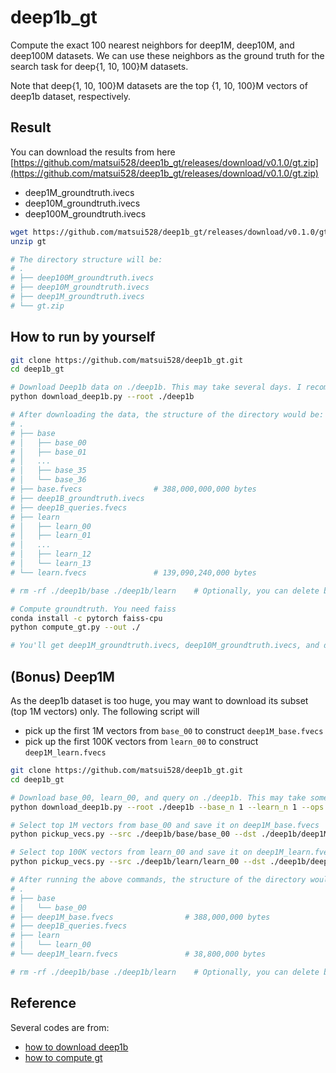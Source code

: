 # deep1b_gt

Compute the exact 100 nearest neighbors for deep1M, deep10M, and deep100M datasets. We can use these neighbors as the ground truth for the search task for deep{1, 10, 100}M datasets.

Note that deep{1, 10, 100}M datasets are the top {1, 10, 100}M vectors of deep1b dataset, respectively.

## Result
You can download the results from here [https://github.com/matsui528/deep1b_gt/releases/download/v0.1.0/gt.zip](https://github.com/matsui528/deep1b_gt/releases/download/v0.1.0/gt.zip)
- deep1M_groundtruth.ivecs
- deep10M_groundtruth.ivecs
- deep100M_groundtruth.ivecs


```bash
wget https://github.com/matsui528/deep1b_gt/releases/download/v0.1.0/gt.zip
unzip gt

# The directory structure will be:
# .
# ├── deep100M_groundtruth.ivecs
# ├── deep10M_groundtruth.ivecs
# ├── deep1M_groundtruth.ivecs
# └── gt.zip
```


## How to run by yourself
```bash
git clone https://github.com/matsui528/deep1b_gt.git
cd deep1b_gt

# Download Deep1b data on ./deep1b. This may take several days. I recommend preparing 2TB of the disk space.
python download_deep1b.py --root ./deep1b

# After downloading the data, the structure of the directory would be: 
# .
# ├── base
# │   ├── base_00
# │   ├── base_01
# │   ...
# │   ├── base_35
# │   └── base_36
# ├── base.fvecs                # 388,000,000,000 bytes
# ├── deep1B_groundtruth.ivecs
# ├── deep1B_queries.fvecs
# ├── learn
# │   ├── learn_00
# │   ├── learn_01
# │   ...
# │   ├── learn_12
# │   └── learn_13
# └── learn.fvecs               # 139,090,240,000 bytes

# rm -rf ./deep1b/base ./deep1b/learn    # Optionally, you can delete base and learn, that should not be used anymore

# Compute groundtruth. You need faiss
conda install -c pytorch faiss-cpu
python compute_gt.py --out ./

# You'll get deep1M_groundtruth.ivecs, deep10M_groundtruth.ivecs, and deep100M_groundtruth.ivecs
```






## (Bonus) Deep1M
As the deep1b dataset is too huge, you may want to download its subset (top 1M vectors) only. The following script will
- pick up the first 1M vectors from `base_00` to construct `deep1M_base.fvecs`
- pick up the first 100K vectors from `learn_00` to construct `deep1M_learn.fvecs`
```bash
git clone https://github.com/matsui528/deep1b_gt.git
cd deep1b_gt

# Download base_00, learn_00, and query on ./deep1b. This may take some hours. I recommend preparing 25GB of the disk space.
python download_deep1b.py --root ./deep1b --base_n 1 --learn_n 1 --ops query base learn 

# Select top 1M vectors from base_00 and save it on deep1M_base.fvecs
python pickup_vecs.py --src ./deep1b/base/base_00 --dst ./deep1b/deep1M_base.fvecs --topk 1000000

# Select top 100K vectors from learn_00 and save it on deep1M_learn.fvecs
python pickup_vecs.py --src ./deep1b/learn/learn_00 --dst ./deep1b/deep1M_learn.fvecs --topk 100000

# After running the above commands, the structure of the directory would be: 
# .
# ├── base
# │   └── base_00
# ├── deep1M_base.fvecs                # 388,000,000 bytes
# ├── deep1B_queries.fvecs             
# ├── learn
# │   └── learn_00
# └── deep1M_learn.fvecs               # 38,800,000 bytes

# rm -rf ./deep1b/base ./deep1b/learn    # Optionally, you can delete base and learn, that should not be used anymore
```





## Reference
Several codes are from:
- [how to download deep1b](https://github.com/arbabenko/GNOIMI/blob/master/downloadDeep1B.py)
- [how to compute gt](https://github.com/facebookresearch/faiss/blob/master/benchs/link_and_code/datasets.py)
